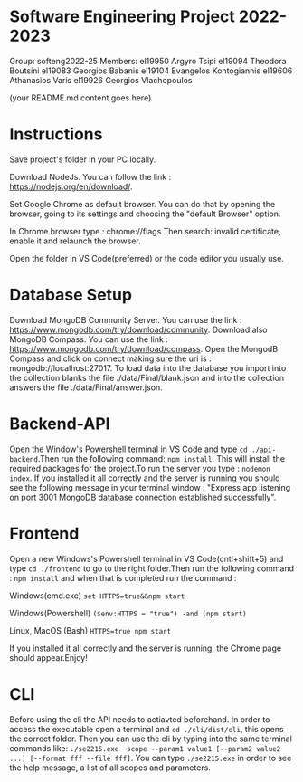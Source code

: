 # Software Engineering Project 2022-2023

Group: softeng2022-25
Members: 
el19950 Argyro Tsipi 
el19094 Theodora Boutsini
el19083 Georgios Babanis
el19104 Evangelos Kontogiannis
el19606 Athanasios Varis 
el19926 Georgios Vlachopoulos 

  
(your README.md content goes here)

# Instructions
Save project's folder in your PC locally.

Download NodeJs. You can follow the link : https://nodejs.org/en/download/.

Set Google Chrome as default browser. You can do that by opening the browser, going to its settings and 
choosing the "default Browser" option.

In Chrome browser type : chrome://flags
Then search: invalid certificate, enable it and relaunch the browser.

Open the folder in VS Code(preferred) or the code editor you usually use.


# Database Setup
Download MongoDB Community Server. You can use the link : https://www.mongodb.com/try/download/community. 
Download also MongoDB Compass. You can use the link : https://www.mongodb.com/try/download/compass.
Open the MongodB Compass and click on connect making sure the uri is : mongodb://localhost:27017.
To load data into the database you import into the collection blanks the file ./data/Final/blank.json and into the collection answers the file ./data/Final/answer.json. 

# Backend-API
Open the Window's Powershell terminal in VS Code and type `cd ./api-backend`.Then run the following command:
`npm install`. This will install the required packages for the project.To run the server you type :
`nodemon index`. If you installed it all correctly and the server is running you should see the following 
message in your terminal window : "Express app listening on port 3001 MongoDB database connection 
established successfully".

# Frontend 
Open a new Windows's Powershell terminal in VS Code(cntl+shift+5) and type `cd ./frontend` to go to the right 
folder.Then run the following command : `npm install` and when that is completed run the command : 

Windows(cmd.exe)
`set HTTPS=true&&npm start`

Windows(Powershell)
`($env:HTTPS = "true") -and (npm start)`

Linux, MacOS (Bash)
`HTTPS=true npm start`

If you installed it all correctly and the server is running, the Chrome page should appear.Enjoy!

# CLI 
Before using the cli the API needs to actiavted beforehand. In order to access the executable open a
terminal and `cd ./cli/dist/cli`, this opens the correct folder. Then you can use the cli by typing into
the same terminal commands like: `./se2215.exe  scope --param1 value1 [--param2 value2 ...] [--format fff --file fff]`. You can type `./se2215.exe` in order to see the help message, a list of all scopes and parameters.
